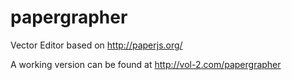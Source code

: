 # papergrapher
Vector Editor based on http://paperjs.org/

A working version can be found at http://vol-2.com/papergrapher
